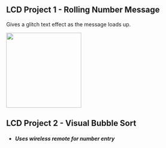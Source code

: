 ## LCD Project 1 - Rolling Number Message
Gives a glitch text effect as the message loads up.

<img src="/LCD/images/GMrSGy8%20-%20Imgur.gif?raw=true" width="200px">

## LCD Project 2 - Visual Bubble Sort
- ##### Uses wireless remote for number entry
